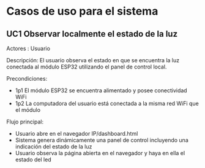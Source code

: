 # Casos de uso para el sistema

## UC1 Observar localmente el estado de la luz

Actores : Usuario

Descripción: El usuario observa el estado en que se encuentra la luz conectada al módulo ESP32 utilizando el panel de control local.

Precondiciones:

- 1p1 El módulo ESP32 se encuentra alimentado y posee conectividad WiFi
- 1p2 La computadora del usuario está conectada a la misma red WiFi que el módulo

Flujo principal:

- Usuario abre en el navegador IP/dashboard.html
- Sistema genera dinámicamente una panel de control incluyendo una indicación del estado de la luz
- Usuario observa la página abierta en el navegador y haya en ella el estado del led
